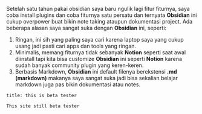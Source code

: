 Setelah satu tahun pakai obsidian saya baru ngulik lagi fitur fiturnya, saya coba install plugins dan coba fiturnya satu persatu dan ternyata **Obsidian** ini cukup overpower buat bikin note taking ataupun dokumentasi project. Ada beberapa alasan saya sangat suka dengan **Obsidian** ini, seperti:
1. Ringan, ini sih yang paling saya cari karena laptop saya yang cukup usang jadi pasti cari apps dan tools yang ringan.
2. Minimalis, memang fiturnya tidak sebanyak **Notion** seperti saat awal diinstall tapi kita bisa customize **Obsidian** ini seperti **Notion** karena sudah banyak community plugin yang keren-keren.
3. Berbasis Markdown, **Obsidian** ini default filenya berekstensi **.md (markdown)** makanya saya sangat suka jadi bisa sekalian belajar markdown juga pas bikin dokumentasi atau notes.

```ad-caution
title: this is beta tester

This site still beta tester
```